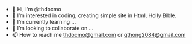 - 👋 Hi, I’m @thdocmo
- 👀 I’m interested in coding, creating simple site in Html, Holly Bible.
- 🌱 I’m currently learning ...
- 💞️ I’m looking to collaborate on ...
- 📫 How to reach me thdocmo@gmail.com or qthong2084@gmail.com

<!---
thdocmo/thdocmo is a ✨ special ✨ repository because its `README.md` (this file) appears on your GitHub profile.
You can click the Preview link to take a look at your changes.
--->
